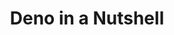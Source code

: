 ---
title: Deno in a Nutshell
weight: 300
description: >
  The very terse guide to Deno for experienced programmers.
---